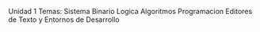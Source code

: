 Unidad 1
Temas:
Sistema Binario
Logica
Algoritmos
Programacion
Editores de Texto y Entornos de Desarrollo
